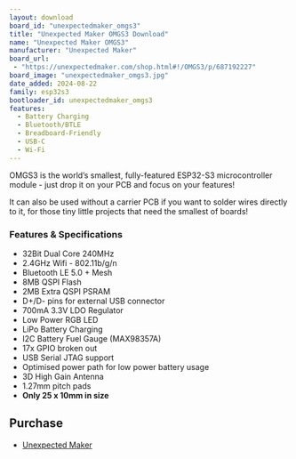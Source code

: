 ```yaml
---
layout: download
board_id: "unexpectedmaker_omgs3"
title: "Unexpected Maker OMGS3 Download"
name: "Unexpected Maker OMGS3"
manufacturer: "Unexpected Maker"
board_url:
 - "https://unexpectedmaker.com/shop.html#!/OMGS3/p/687192227"
board_image: "unexpectedmaker_omgs3.jpg"
date_added: 2024-08-22
family: esp32s3
bootloader_id: unexpectedmaker_omgs3
features:
  - Battery Charging
  - Bluetooth/BTLE
  - Breadboard-Friendly
  - USB-C
  - Wi-Fi
---
```


OMGS3 is the world’s smallest, fully-featured ESP32-S3 microcontroller module - just drop it on your PCB and focus on your features!

It can also be used without a carrier PCB if you want to solder wires directly to it, for those tiny little projects that need the smallest of boards!

### Features & Specifications

- 32Bit Dual Core 240MHz
- 2.4GHz Wifi - 802.11b/g/n
- Bluetooth LE 5.0 + Mesh
- 8MB QSPI Flash
- 2MB Extra QSPI PSRAM
- D+/D- pins for external USB connector
- 700mA 3.3V LDO Regulator
- Low Power RGB LED
- LiPo Battery Charging
- I2C Battery Fuel Gauge (MAX98357A)
- 17x GPIO broken out
- USB Serial JTAG support
- Optimised power path for low power battery usage
- 3D High Gain Antenna
- 1.27mm pitch pads
- **Only 25 x 10mm in size**

## Purchase

* [Unexpected Maker](https://unexpectedmaker.com/shop.html#!/OMGS3/p/687192227)

